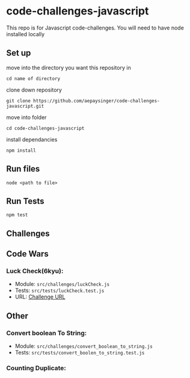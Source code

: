 # code-challenges-javascript
This repo is for Javascript code-challenges.
You will need to have node installed locally
## Set up
move into the directory you want this repository in 
```
cd name of directory
```
clone down repository
```
git clone https://github.com/aepaysinger/code-challenges-javascript.git
```
move into folder
```
cd code-challenges-javascript
```
install dependancies
```
npm install
```

## Run files
```
node <path to file>
```
## Run Tests
```
npm test
```

## Challenges
## Code Wars
### Luck Check(6kyu):
  * Module: `src/challenges/luckCheck.js`
  * Tests: `src/tests/luckCheck.test.js`
  * URL: [Challenge URL](https://www.codewars.com/kata/5314b3c6bb244a48ab00076c/train/javascript)
## Other
### Convert boolean To String:
  * Module: `src/challenges/convert_boolean_to_string.js`
  * Tests: `src/tests/convert_boolen_to_string.test.js`
### Counting Duplicate:


